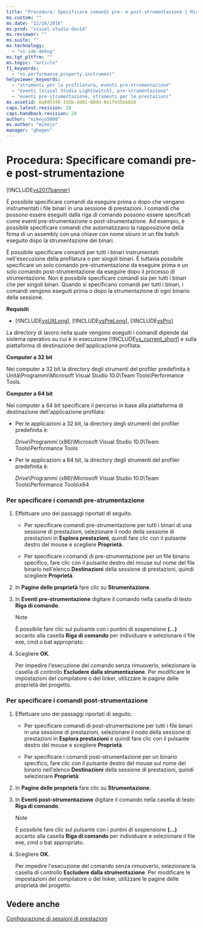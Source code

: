 ```yaml
---
title: "Procedura: Specificare comandi pre- e post-strumentazione | Microsoft Docs"
ms.custom: ""
ms.date: "12/16/2016"
ms.prod: "visual-studio-dev14"
ms.reviewer: ""
ms.suite: ""
ms.technology: 
  - "vs-ide-debug"
ms.tgt_pltfrm: ""
ms.topic: "article"
f1_keywords: 
  - "vs.performance.property.instrument"
helpviewer_keywords: 
  - "strumenti per la profilatura, eventi pre-strumentazione"
  - "eventi [Visual Studio LightSwitch], pre-strumentazione"
  - "eventi pre-strumentazione, strumenti per le prestazioni"
ms.assetid: 6a8d5340-1d1b-4d81-88dd-8e1f435eb828
caps.latest.revision: 28
caps.handback.revision: 28
author: "mikejo5000"
ms.author: "mikejo"
manager: "ghogen"
---
```

# Procedura: Specificare comandi pre- e post-strumentazione
[!INCLUDE[vs2017banner](../code-quality/includes/vs2017banner.md)]

È possibile specificare comandi da eseguire prima o dopo che vengano instrumentati i file binari in una sessione di prestazioni.  I comandi che possono essere eseguiti dalla riga di comando possono essere specificati come eventi pre\-strumentazione o post\-strumentazione.  Ad esempio, è possibile specificare comandi che automatizzano la riapposizione della firma di un assembly con una chiave con nome sicuro in un file batch eseguito dopo la strumentazione dei binari.  
  
 È possibile specificare comandi per tutti i binari instrumentati nell'esecuzione della profilatura o per singoli binari.  È tuttavia possibile specificare un solo comando pre\-strumentazione da eseguire prima e un solo comando post\-strumentazione da eseguire dopo il processo di strumentazione.  Non è possibile specificare comandi sia per tutti i binari che per singoli binari.  Quando si specificano comandi per tutti i binari, i comandi vengono eseguiti prima o dopo la strumentazione di ogni binario della sessione.  
  
 **Requisiti**  
  
-   [!INCLUDE[vsUltLong](../code-quality/includes/vsultlong_md.md)], [!INCLUDE[vsPreLong](../code-quality/includes/vsprelong_md.md)], [!INCLUDE[vsPro](../code-quality/includes/vspro_md.md)]  
  
 La directory di lavoro nella quale vengono eseguiti i comandi dipende dal sistema operativo su cui è in esecuzione [!INCLUDE[vs_current_short](../code-quality/includes/vs_current_short_md.md)] e sulla piattaforma di destinazione dell'applicazione profilata.  
  
 **Computer a 32 bit**  
  
 Nei computer a 32 bit la directory degli strumenti del profiler predefinita è Unità\\Programmi\\Microsoft Visual Studio 10.0\\Team Tools\\Performance Tools.  
  
 **Computer a 64 bit**  
  
 Nei computer a 64 bit specificare il percorso in base alla piattaforma di destinazione dell'applicazione profilata:  
  
-   Per le applicazioni a 32 bit, la directory degli strumenti del profiler predefinita è:  
  
     *Drive*\\Programmi \(x86\)\\Microsoft Visual Studio 10.0\\Team Tools\\Performance Tools  
  
-   Per le applicazioni a 64 bit, la directory degli strumenti del profiler predefinita è:  
  
     *Drive*\\Programmi \(x86\)\\Microsoft Visual Studio 10.0\\Team Tools\\Performance Tools\\x64  
  
### Per specificare i comandi pre\-strumentazione  
  
1.  Effettuare uno dei passaggi riportati di seguito.  
  
    -   Per specificare comandi pre\-strumentazione per tutti i binari di una sessione di prestazioni, selezionare il nodo della sessione di prestazioni in **Esplora prestazioni**, quindi fare clic con il pulsante destro del mouse e scegliere **Proprietà**.  
  
    -   Per specificare i comandi di pre\-strumentazione per un file binario specifico, fare clic con il pulsante destro del mouse sul nome del file binario nell'elenco **Destinazioni** della sessione di prestazioni, quindi scegliere **Proprietà**.  
  
2.  In **Pagine delle proprietà** fare clic su **Strumentazione**.  
  
3.  In **Eventi pre\-strumentazione** digitare il comando nella casella di testo **Riga di comando**.  
  
    > [!NOTE]
    >  È possibile fare clic sul pulsante con i puntini di sospensione **\(…\)** accanto alla casella **Riga di comando** per individuare e selezionare il file exe, cmd o bat appropriato.  
  
4.  Scegliere **OK**.  
  
     Per impedire l'esecuzione del comando senza rimuoverlo, selezionare la casella di controllo **Escludere dalla strumentazione**.  Per modificare le impostazioni del compilatore o del linker, utilizzare le pagine delle proprietà del progetto.  
  
### Per specificare i comandi post\-strumentazione  
  
1.  Effettuare uno dei passaggi riportati di seguito.  
  
    -   Per specificare comandi di post\-strumentazione per tutti i file binari in una sessione di prestazioni, selezionare il nodo della sessione di prestazioni in **Esplora prestazioni** e quindi fare clic con il pulsante destro del mouse e scegliere **Proprietà**.  
  
    -   Per specificare i comandi post\-strumentazione per un binario specifico, fare clic con il pulsante destro del mouse sul nome del binario nell'elenco **Destinazioni** della sessione di prestazioni, quindi selezionare **Proprietà**.  
  
2.  In **Pagine delle proprietà** fare clic su **Strumentazione**.  
  
3.  In **Eventi post\-strumentazione** digitare il comando nella casella di testo **Riga di comando**.  
  
    > [!NOTE]
    >  È possibile fare clic sul pulsante con i puntini di sospensione **\(…\)** accanto alla casella **Riga di comando** per individuare e selezionare il file exe, cmd o bat appropriato.  
  
4.  Scegliere **OK**.  
  
     Per impedire l'esecuzione del comando senza rimuoverlo, selezionare la casella di controllo **Escludere dalla strumentazione**.  Per modificare le impostazioni del compilatore o del linker, utilizzare le pagine delle proprietà del progetto.  
  
## Vedere anche  
 [Configurazione di sessioni di prestazioni](../profiling/configuring-performance-sessions.md)